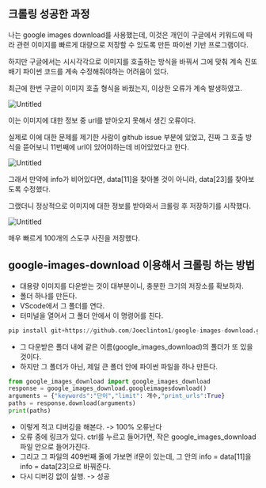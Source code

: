 ## 크롤링 성공한 과정

나는 google images download를 사용했는데, 이것은 개인이 구글에서 키워드에 따라 관련 이미지를 빠르게 대량으로 저장할 수 있도록 만든 파이썬 기반 프로그램이다.

하지만 구글에서는 시시각각으로 이미지를 호출하는 방식을 바꿔서 그에 맞춰 계속 진또배기 파이썬 코드를 계속 수정해줘야하는 어려움이 있다.

최근에 한번 구글이 이미지 호출 형식을 바꿨는지, 이상한 오류가 계속 발생하였고. 

![Untitled](https://s3-us-west-2.amazonaws.com/secure.notion-static.com/03cc15c6-7f46-4972-b8b8-7dfd712cda8c/Untitled.png)

이는 이미지에 대한 정보 중 url를 받아오지 못해서 생긴 오류이다.

실제로 이에 대한 문제를 제기한 사람이 github issue 부분에 있었고, 진짜 그 호출 방식을 뜯어보니 11번째에 url이 있어야하는데 비어있었다고 한다.

![Untitled](https://s3-us-west-2.amazonaws.com/secure.notion-static.com/97834006-943f-443d-bafa-325ce98b13c2/Untitled.png)

그래서 만약에 info가 비어있다면, data[11]을 찾아볼 것이 아니라, data[23]를 찾아보도록 수정했다.

그랬더니 정상적으로 이미지에 대한 정보를 받아와서 크롤링 후 저장하기를 시작했다.

![Untitled](https://s3-us-west-2.amazonaws.com/secure.notion-static.com/fb1c5edb-d8a5-434b-94e4-3891fd71675f/Untitled.png)

매우 빠르게 100개의 스도쿠 사진을 저장했다.

## google-images-download 이용해서 크롤링 하는 방법

- 대용량 이미지를 다운받는 것이 대부분이니, 충분한 크기의 저장소를 확보하자.
- 폴더 하나를 만든다.
- VScode에서 그 폴더를 연다.
- 터미널을 열어서 그 폴더 안에서 이 명령어를 친다.
```python
pip install git+https://github.com/Joeclinton1/google-images-download.git
```
- 그 다운받은 폴더 내에 같은 이름(google_images_download)의 폴더가 또 있을 것이다.
- 하지만 그 폴더가 아닌, 제일 큰 폴더 안에 파이썬 파일을 하나 만든다.
```python
from google_images_download import google_images_download 
response = google_images_download.googleimagesdownload()  
arguments = {"keywords":"단어","limit": 개수,"print_urls":True}  
paths = response.download(arguments)  
print(paths)  
```
- 이렇게 적고 디버깅을 해본다. -> 100% 오류난다
- 오류 중에 링크가 있다. ctrl를 누르고 들어가면, 작은 google_images_download 파일 안으로 들어가진다.
- 그리고 그 파일의 409번째 줄에 가보면 if문이 있는데, 그 안의 info = data[11]을 info = data[23]으로 바꿔준다.
- 다시 디버깅 없이 실행. -> 성공
